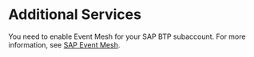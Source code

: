 <!-- loio22ceb62ac7ca45488540a4a35a754c44 -->

# Additional Services

You need to enable Event Mesh for your SAP BTP subaccount. For more information, see [SAP Event Mesh](https://help.sap.com/viewer/product/SAP_EM/Cloud/en-US).

